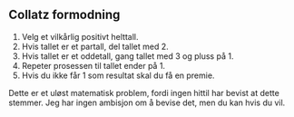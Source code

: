 ## Collatz formodning

1. Velg et vilkårlig positivt helttall. 
2. Hvis tallet er et partall, del tallet med 2. 
3. Hvis tallet er et oddetall, gang tallet med 3 og pluss på 1. 
4. Repeter prosessen til tallet ender på 1.
5. Hvis du ikke får 1 som resultat skal du få en premie.  

Dette er et uløst matematisk problem, 
fordi ingen hittil har bevist at dette stemmer. 
Jeg har ingen ambisjon om å bevise det, men du kan hvis du vil.